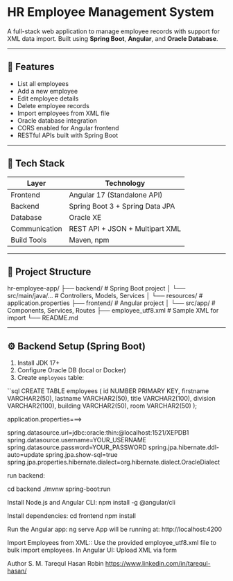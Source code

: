 # HR Employee Management System

A full-stack web application to manage employee records with support for XML data import. Built using **Spring Boot**, **Angular**, and **Oracle Database**.

---

## 🚀 Features

- List all employees
- Add a new employee
- Edit employee details
- Delete employee records
- Import employees from XML file
- Oracle database integration
- CORS enabled for Angular frontend
- RESTful APIs built with Spring Boot

---

## 🧰 Tech Stack

| Layer         | Technology                     |
|---------------|--------------------------------|
| Frontend      | Angular 17 (Standalone API)    |
| Backend       | Spring Boot 3 + Spring Data JPA|
| Database      | Oracle XE                      |
| Communication | REST API + JSON + Multipart XML|
| Build Tools   | Maven, npm                     |

---

## 📁 Project Structure

hr-employee-app/
├── backend/ # Spring Boot project
│ └── src/main/java/... # Controllers, Models, Services
│ └── resources/ # application.properties
├── frontend/ # Angular project
│ └── src/app/ # Components, Services, Routes
├── employee_utf8.xml # Sample XML for import
└── README.md


---

## ⚙️ Backend Setup (Spring Boot)

1. Install JDK 17+
2. Configure Oracle DB (local or Docker)
3. Create `employees` table:

``sql
CREATE TABLE employees (
  id NUMBER PRIMARY KEY,
  firstname VARCHAR2(50),
  lastname VARCHAR2(50),
  title VARCHAR2(100),
  division VARCHAR2(100),
  building VARCHAR2(50),
  room VARCHAR2(50)
);

application.properties===>

spring.datasource.url=jdbc:oracle:thin:@localhost:1521/XEPDB1
spring.datasource.username=YOUR_USERNAME
spring.datasource.password=YOUR_PASSWORD
spring.jpa.hibernate.ddl-auto=update
spring.jpa.show-sql=true
spring.jpa.properties.hibernate.dialect=org.hibernate.dialect.OracleDialect


run backend:

cd backend
./mvnw spring-boot:run

Install Node.js and Angular CLI:
npm install -g @angular/cli

Install dependencies:
cd frontend
npm install

Run the Angular app:
ng serve
App will be running at: http://localhost:4200


Import Employees from XML::
Use the provided employee_utf8.xml file to bulk import employees.
In Angular UI:
Upload XML via form

Author
S. M. Tarequl Hasan Robin
https://www.linkedin.com/in/tarequl-hasan/
